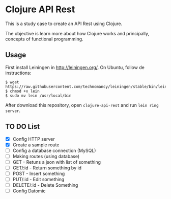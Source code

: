 # Clojure API Rest

This is a study case to create an API Rest using Clojure.

The objective is learn more about how Clojure works and principally, concepts of functional programming.

## Usage
First install Leiningen in http://leiningen.org/.
On Ubuntu, follow de instructions:
```
$ wget https://raw.githubusercontent.com/technomancy/leiningen/stable/bin/lein
$ chmod +x lein
$ sudo mv lein /usr/local/bin
```

After download this repository, open `clojure-api-rest` and run `lein ring server`.

## TO DO List
 - [X] Config HTTP server
 - [X] Create a sample route
 - [ ] Config a database connection (MySQL)
 - [ ] Making routes (using database)
  - [ ] GET - Retuns a json with list of something
  - [ ] GET/:id - Return something by id
  - [ ] POST - Insert something
  - [ ] PUT/:id - Edit something
  - [ ] DELETE/:id - Delete Something
 - [ ] Config Datomic
